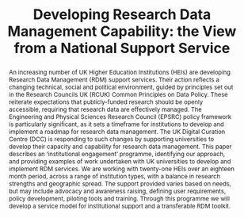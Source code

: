 ---
abstract: 'An increasing number of UK Higher Education Institutions (HEIs) are developing
  Research Data Management (RDM) support services. Their action reflects a changing
  technical, social and political environment, guided by principles set out in the
  Research Councils UK (RCUK) Common Principles on Data Policy. These reiterate expectations
  that publicly-funded research should be openly accessible, requiring that research
  data are effectively managed. The Engineering and Physical Sciences Research Council
  (EPSRC) policy framework is particularly significant, as it sets a timeframe for
  institutions to develop and implement a roadmap for research data management.

  The UK Digital Curation Centre (DCC) is responding to such changes by supporting
  universities to develop their capacity and capability for research data management.
  This paper describes an ‘institutional engagement’ programme, identifying our approach,
  and providing examples of work undertaken with UK universities to develop and implement
  RDM services. We are working with twenty-one HEIs over an eighteen month period,
  across a range of institution types, with a balance in research strengths and geographic
  spread. The support provided varies based on needs, but may include advocacy and
  awareness raising, defining user requirements, policy development, piloting tools
  and training. Through this programme we will develop a service model for institutional
  support and a transferable RDM toolkit.'
creators:
- Whyte, Angus
- Jones, Sarah
- Pryor, Graham
date: null
document_url: https://services.phaidra.univie.ac.at/api/object/o:293775/download
grand_parent: iPRES
institutions: []
keywords:
- ischool
- toronto
- canada
- research data management
- data sharing
- university
- higher education
- infrastructure
- research data policy
- data management
landing_page_url: https://phaidra.univie.ac.at/o:293775
language: eng
layout: publication
license: CC BY-NC-SA 3.0 AT
notes_url: null
parent: iPRES 2012
presentation_url: null
publication_type: paper
size: 676702
source_name: iPRES
title: 'Developing Research Data Management Capability: the View from a National Support
  Service'
year: 2012
---